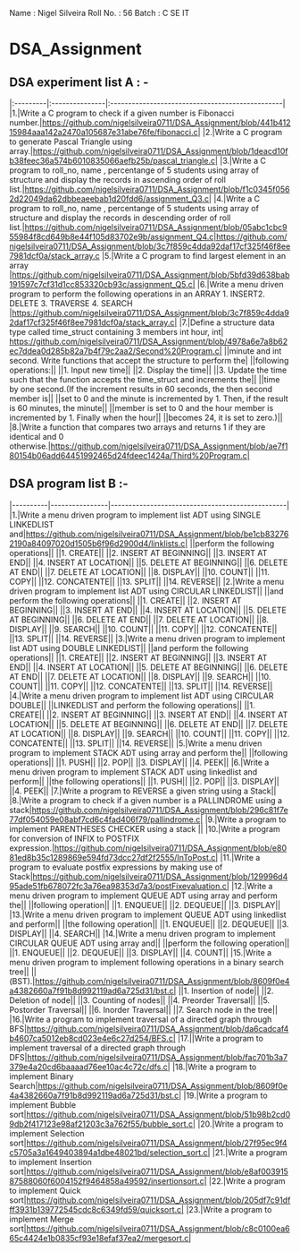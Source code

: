 Name : Nigel Silveira
Roll No. : 56
Batch : C 
SE IT


# DSA_Assignment

## DSA experiment list A  : - 

|:---------|:---------------|:------------------------------------------------|
|1.|Write a C program to check if a given number is Fibonacci number.|https://github.com/nigelsilveira0711/DSA_Assignment/blob/441b41215984aaa142a2470a105687e31abe76fe/fibonacci.c|
|2.|Write a C program to generate Pascal Triangle using array.|https://github.com/nigelsilveira0711/DSA_Assignment/blob/1deacd10fb38feec36a574b6010835066aefb25b/pascal_triangle.c|
|3.|Write a C program to roll_no, name , percentange of 5 students using array of structure and display the records in ascending order of roll list.|https://github.com/nigelsilveira0711/DSA_Assignment/blob/f1c0345f0562d22049da62dbbeaeebab1d20fdd6/assignment_Q3.c|
|4.|Write a C program to roll_no, name , percentange of 5 students using array of structure and display the records in descending order of roll list.|https://github.com/nigelsilveira0711/DSA_Assignment/blob/05abc1cbc955984f8cd649b8e44f105d83702e9b/assignment_Q4.c|https://github.com/nigelsilveira0711/DSA_Assignment/blob/3c7f859c4dda92daf17cf325f46f8ee7981dcf0a/stack_array.c
|5.|Write a C program to find largest element in an array |https://github.com/nigelsilveira0711/DSA_Assignment/blob/5bfd39d638bab191597c7cf31d1cc853320cb93c/assignment_Q5.c|
|6.|Write a menu driven program to perform the following operations in an ARRAY 1. INSERT2. DELETE 3. TRAVERSE 4. SEARCH |https://github.com/nigelsilveira0711/DSA_Assignment/blob/3c7f859c4dda92daf17cf325f46f8ee7981dcf0a/stack_array.c|
|7.|Define a structure data type called time_struct containing 3 members int hour, int| https://github.com/nigelsilveira0711/DSA_Assignment/blob/4978a6e7a8b62ec7ddea0d285b82a7b4f79c2aa2/Second%20Program.c|
||minute and int second. Write functions that accept the structure to perform the|
||following operations:||
||1. Input new time||
||2. Display the time||
||3. Update the time such that the function accepts the time_struct and increments the||
||time by one second.(If the increment results in 60 seconds, the then second member is||
||set to 0 and the minute is incremented by 1. Then, if the result is 60 minutes, the minute||
||member is set to 0 and the hour member is incremented by 1. Finally when the hour||
||becomes 24, it is set to zero.)||
|8.|Write a function that compares two arrays and returns 1 if they are identical and 0 otherwise.|https://github.com/nigelsilveira0711/DSA_Assignment/blob/ae7f180154b06add64451992465d24fdeec1424a/Third%20Program.c|


## DSA program list B :-

|----------|----------------|-------------------------------------------------|
|1.|Write a menu driven program to implement list ADT using SINGLE LINKEDLIST and|https://github.com/nigelsilveira0711/DSA_Assignment/blob/be1cb832762190a84097020d1505b6f96d2900d4/linklists.c|
||perform the following operations||
||1. CREATE||
||2. INSERT AT BEGINNING||
||3. INSERT AT END||
||4. INSERT AT LOCATION||
||5. DELETE AT BEGINNING||
||6. DELETE AT END||
||7. DELETE AT LOCATION||
||8. DISPLAY||
||10. COUNT||
||11. COPY||
||12. CONCATENTE||
||13. SPLIT||
||14. REVERSE||
|2.|Write a menu driven program to implement list ADT using CIRCULAR LINKEDLIST||
||and perform the following operations||
||1. CREATE||
||2. INSERT AT BEGINNING||
||3. INSERT AT END||
||4. INSERT AT LOCATION||
||5. DELETE AT BEGINNING||
||6. DELETE AT END||
||7. DELETE AT LOCATION||
||8. DISPLAY||
||9. SEARCH||
||10. COUNT||
||11. COPY||
||12. CONCATENTE||
||13. SPLIT||
||14. REVERSE||
|3.|Write a menu driven program to implement list ADT using DOUBLE LINKEDLIST||
||and perform the following operations||
||1. CREATE||
||2. INSERT AT BEGINNING||
||3. INSERT AT END||
||4. INSERT AT LOCATION||
||5. DELETE AT BEGINNING||
||6. DELETE AT END||
||7. DELETE AT LOCATION||
||8. DISPLAY||
||9. SEARCH||
||10. COUNT||
||11. COPY||
||12. CONCATENTE||
||13. SPLIT||
||14. REVERSE||
|4.|Write a menu driven program to implement list ADT using CIRCULAR DOUBLE||
||LINKEDLIST and perform the following operations||
||1. CREATE||
||2. INSERT AT BEGINNING||
||3. INSERT AT END||
||4. INSERT AT LOCATION||
||5. DELETE AT BEGINNING||
||6. DELETE AT END||
||7. DELETE AT LOCATION||
||8. DISPLAY||
||9. SEARCH||
||10. COUNT||
||11. COPY||
||12. CONCATENTE||
||13. SPLIT||
||14. REVERSE||
|5.|Write a menu driven program to implement STACK ADT using array and perform the||
||following operations||
||1. PUSH||
||2. POP||
||3. DISPLAY||
||4. PEEK||
|6.|Write a menu driven program to implement STACK ADT using linkedlist and perform||
||the following operations||
||1. PUSH||
||2. POP||
||3. DISPLAY||
||4. PEEK||
|7.|Write a program to REVERSE a given string using a Stack||
|8.|Write a program to check if a given number is a PALLINDROME using a stack|https://github.com/nigelsilveira0711/DSA_Assignment/blob/296c81f7e77df054059e08abf7cd6c4fad406f79/pallindrome.c|
|9.|Write a program to implement PARENTHESES CHECKER using a stack ||
|10.|Write a program for conversion of INFIX to POSTFIX expression.|https://github.com/nigelsilveira0711/DSA_Assignment/blob/e8081ed8b35c1289869e594fd73dcc27df2f2555/InToPost.c|
|11.|Write a program to evaluate postfix expressions by making use of Stack|https://github.com/nigelsilveira0711/DSA_Assignment/blob/129996d495ade51fb678072fc3a76ea98353d7a3/postFixevaluation.c|
|12.|Write a menu driven program to implement QUEUE ADT using array and perform the||
||following operation||
||1. ENQUEUE||
||2. DEQUEUE||
||3. DISPLAY||
|13.|Write a menu driven program to implement QUEUE ADT using linkedlist and perform||
||the following operation||
||1. ENQUEUE||
||2. DEQUEUE||
||3. DISPLAY||
||4. SEARCH||
|14.|Write a menu driven program to implement CIRCULAR QUEUE ADT using array and||
||perform the following operation||
||1. ENQUEUE||
||2. DEQUEUE||
||3. DISPLAY||
||4. COUNT||
|15.|Write a menu driven program to implement following operations in a binary search tree||
||(BST).|https://github.com/nigelsilveira0711/DSA_Assignment/blob/8609f0e4a4382660a7f91b8d992119ad6a725d31/bst.c|
||1. Insertion of node||
||2. Deletion of node||
||3. Counting of nodes||
||4. Preorder Traversal||
||5. Postorder Traversal||
||6. Inorder Traversal||
||7. Search node in the tree||
|16.|Write a program to implement traversal of a directed graph through BFS|https://github.com/nigelsilveira0711/DSA_Assignment/blob/da6cadcaf4b4607ca5012eb8cd023e4e6c27d254/BFS.c|
|17.||Write a program to implement traversal of a directed graph through DFS|https://github.com/nigelsilveira0711/DSA_Assignment/blob/fac701b3a7379e4a20cd6baaaad76ee10ac4c72c/dfs.c|
|18.|Write a program to implement Binary Search|https://github.com/nigelsilveira0711/DSA_Assignment/blob/8609f0e4a4382660a7f91b8d992119ad6a725d31/bst.c|
|19.|Write a program to implement Bubble sort|https://github.com/nigelsilveira0711/DSA_Assignment/blob/51b98b2cd09db2f417123e98af21203c3a762f55/bubble_sort.c|
|20.|Write a program to implement Selection sort|https://github.com/nigelsilveira0711/DSA_Assignment/blob/27f95ec9f4c5705a3a1649403894a1dbe48021bd/selection_sort.c|
|21.|Write a program to implement Insertion sort|https://github.com/nigelsilveira0711/DSA_Assignment/blob/e8af00391587588060f6004152f9464858a49592/insertionsort.c|
|22.|Write a program to implement Quick sort|https://github.com/nigelsilveira0711/DSA_Assignment/blob/205df7c91dfff3931b139772545cdc8c6349fd59/quicksort.c|
|23.|Write a program to implement Merge sort|https://github.com/nigelsilveira0711/DSA_Assignment/blob/c8c0100ea665c4424e1b0835cf93e18efaf37ea2/mergesort.c|



